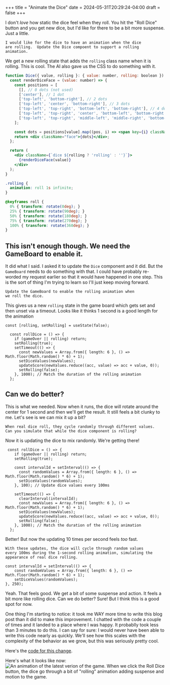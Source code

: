 +++
title = "Animate the Dice"
date = 2024-05-31T20:29:24-04:00
draft = false
+++

I don't _love_ how static the dice feel when they roll.  You hit the "Roll Dice" button and you get new dice, but I'd like for there to be a bit more suspense.  Just a little.

```
I would like for the dice to have an animation when the dice
are rolling.  Update the Dice compoent to support a rolling
animation.
```

We get a new rolling state that adds the `rolling` class name when it is rolling.  This is cool.  The AI also gave us the CSS to do something with it.

```jsx
function Dice({ value, rolling }: { value: number, rolling: boolean }) {
  const renderDiceFace = (value: number) => {
    const positions = [
      [], // 0 dots (not used)
      ['center'], // 1 dot
      ['top-left', 'bottom-right'], // 2 dots
      ['top-left', 'center', 'bottom-right'], // 3 dots
      ['top-left', 'top-right', 'bottom-left', 'bottom-right'], // 4 dots
      ['top-left', 'top-right', 'center', 'bottom-left', 'bottom-right'], // 5 dots
      ['top-left', 'top-right', 'middle-left', 'middle-right', 'bottom-left', 'bottom-right'], // 6 dots
    ];

    const dots = positions[value].map((pos, i) => <span key={i} className={`dot ${pos}`}></span>);
    return <div className="face">{dots}</div>;
  };

  return (
    <div className={`dice ${rolling ? 'rolling' : ''}`}>
      {renderDiceFace(value)}
    </div>
  );
}
```

```css
.rolling {
  animation: roll 1s infinite;
}

@keyframes roll {
  0% { transform: rotate(0deg); }
  25% { transform: rotate(90deg); }
  50% { transform: rotate(180deg); }
  75% { transform: rotate(270deg); }
  100% { transform: rotate(360deg); }
}
```

## This isn't enough though.  We need the GameBoard to enable it.

It did what I said.  I asked it to update the `Dice` component and it did.  But the `GameBoard` needs to do something with that.  I could have probably re-worded my request earlier so that it would have happened in one step.  This is the sort of thing I'm trying to learn so I'll just keep moving forward.

```
Update the GameBoard to enable the rolling animation when
we roll the dice.
```

This gives us a new `rolling` state in the game board which gets set and then unset via a timeout.  Looks like it thinks 1 second is a good length for the animation

```tsx
const [rolling, setRolling] = useState(false);

  const rollDice = () => {
    if (gameOver || rolling) return;
    setRolling(true);
    setTimeout(() => {
      const newValues = Array.from({ length: 6 }, () => Math.floor(Math.random() * 6) + 1);
      setDiceValues(newValues);
      updateScore(newValues.reduce((acc, value) => acc + value, 0));
      setRolling(false);
    }, 1000); // Match the duration of the rolling animation
  };
```

## Can we do better?
This is what we needed.  Now when it runs, the dice will rotate around the center for 1 second and then we'll get the result.  It still feels a bit clunky to me.  Let's see is we can mix it up a bit?

```
When real dice roll, they cycle randomly through different values.
Can you simulate that while the dice component is rolling?
```

Now it is updating the dice to mix randomly.  We're getting there!

```tsx
 const rollDice = () => {
    if (gameOver || rolling) return;
    setRolling(true);

    const intervalId = setInterval(() => {
      const randomValues = Array.from({ length: 6 }, () => Math.floor(Math.random() * 6) + 1);
      setDiceValues(randomValues);
    }, 100); // Update dice values every 100ms

    setTimeout(() => {
      clearInterval(intervalId);
      const newValues = Array.from({ length: 6 }, () => Math.floor(Math.random() * 6) + 1);
      setDiceValues(newValues);
      updateScore(newValues.reduce((acc, value) => acc + value, 0));
      setRolling(false);
    }, 1000); // Match the duration of the rolling animation
  };
```

Better!  But now the updating 10 times per second feels _too_ fast.

```
With these updates, the dice will cycle through random values
every 100ms during the 1-second rolling animation, simulating the
appearance of real dice rolling.
```

```tsx
const intervalId = setInterval(() => {
    const randomValues = Array.from({ length: 6 }, () => Math.floor(Math.random() * 6) + 1);
    setDiceValues(randomValues);
}, 250);
```

Yeah.  That feels good. We get a bit of some suspense and action.  It feels a bit more like rolling dice.  Can we do better? Sure!  But I think this is a good spot for now.

One thing I'm starting to notice: it took me WAY more time to write this blog post than it did to make this improvement.  I chatted with the code a couple of times and it landed to a place where I was happy.  It probablly took less than 3 minutes to do this.  I can say for sure: I would never have been able to write this code nearly as quickly.  We'll see how this scales with the complexity of the behavior as we grow, but this was seriously pretty cool.

Here's the [code for this change](https://github.com/pass-the-cheese/passthecheese.ai/commit/110e86559feb5781576e1a0177f43e094c87c75f).

Here's what it looks like now: ![An animation of the latest verion of the game.  When we click the Roll Dice button, the dice go through a bit of "rolling" animation adding suspense and motion to the game.](../../007-animated-dice.gif)